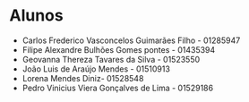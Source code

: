 # Alunos
- Carlos Frederico Vasconcelos Guimarães Filho - 01285947
- Filipe Alexandre Bulhões Gomes pontes - 01435394
- Geovanna Thereza Tavares da Silva - 01523550
- João Luis de Araújo Mendes - 01510913
- Lorena Mendes Diniz- 01528548
- Pedro Vinicius Viera Gonçalves de Lima - 01529186
